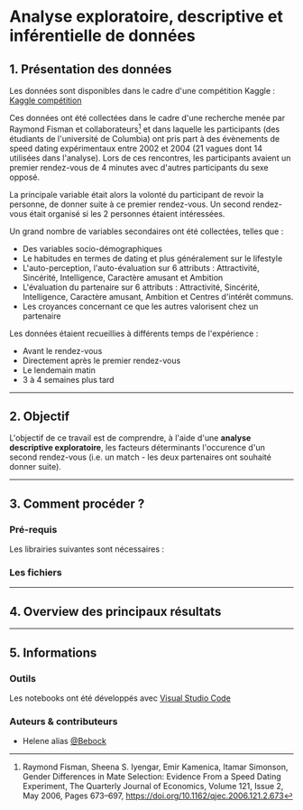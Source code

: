 # Analyse exploratoire, descriptive et inférentielle de données

## 1. Présentation des données

Les données sont disponibles dans le cadre d'une compétition Kaggle :
[Kaggle compétition](https://www.kaggle.com/datasets/annavictoria/speed-dating-experiment)

Ces données ont été collectées dans le cadre d'une recherche menée par Raymond Fisman et collaborateurs[^1] et dans laquelle les participants (des étudiants de l'université de Columbia) ont pris part à des évènements de speed dating expérimentaux entre 2002 et 2004 (21 vagues dont 14 utilisées dans l'analyse). Lors de ces rencontres, les participants avaient un premier rendez-vous de 4 minutes avec d'autres participants du sexe opposé. 

La principale variable était alors la volonté du participant de revoir la personne, de donner suite à ce premier rendez-vous. Un second rendez-vous était organisé si les 2 personnes étaient intéressées. 

Un grand nombre de variables secondaires ont été collectées, telles que : 

  * Des variables socio-démographiques
  * Le habitudes en termes de dating et plus généralement sur le lifestyle
  * L'auto-perception, l'auto-évaluation sur 6 attributs : Attractivité, Sincérité, Intelligence, Caractère amusant et Ambition
  * L'évaluation du partenaire sur 6 attributs : Attractivité, Sincérité, Intelligence, Caractère amusant, Ambition et Centres d'intérêt communs. 
  * Les croyances concernant ce que les autres valorisent chez un partenaire 

Les données étaient recueillies à différents temps de l'expérience : 

  * Avant le rendez-vous
  * Directement après le premier rendez-vous
  * Le lendemain matin 
  * 3 à 4 semaines plus tard

----

## 2. Objectif

L'objectif de ce travail est de comprendre, à l'aide d'une **analyse descriptive exploratoire**, les facteurs déterminants l'occurence d'un second rendez-vous (i.e. un match - les deux partenaires ont souhaité donner suite).  

----

## 3. Comment procéder ?

### Pré-requis

Les librairies suivantes sont nécessaires : 



### Les fichiers

----

## 4. Overview des principaux résultats

----

## 5. Informations

### Outils

Les notebooks ont été développés avec [Visual Studio Code](https://code.visualstudio.com/)

### Auteurs & contributeurs

  * Helene alias [@Bebock](https://github.com/Bebock)



[^1]: Raymond Fisman, Sheena S. Iyengar, Emir Kamenica, Itamar Simonson, Gender Differences in Mate Selection: Evidence From a Speed Dating Experiment, The Quarterly Journal of Economics, Volume 121, Issue 2, May 2006, Pages 673–697, https://doi.org/10.1162/qjec.2006.121.2.673
